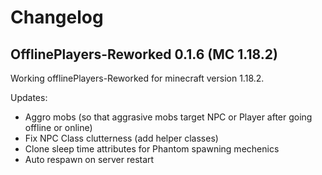 # Changelog

## OfflinePlayers-Reworked 0.1.6 (MC 1.18.2)

Working offlinePlayers-Reworked for minecraft version 1.18.2.

Updates:
- Aggro mobs (so that aggrasive mobs target NPC or Player after going offline or online)
- Fix NPC Class clutterness (add helper classes)
- Clone sleep time attributes for Phantom spawning mechenics
- Auto respawn on server restart
